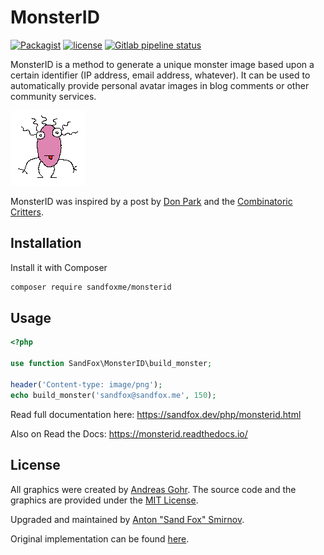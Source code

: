 # MonsterID

[![Packagist](https://img.shields.io/packagist/v/sandfoxme/monsterid.svg?style=flat-square)](https://packagist.org/packages/sandfoxme/monsterid)
[![license](https://img.shields.io/github/license/sandfoxme/monsterid.svg?style=flat-square)](https://opensource.org/licenses/MIT)
[![Gitlab pipeline status](https://img.shields.io/gitlab/pipeline/sandfox/monsterid/master.svg?style=flat-square)](https://gitlab.com/sandfox/monsterid/-/pipelines)

MonsterID is a method to generate a unique monster image based upon a certain identifier
(IP address, email address, whatever).
It can be used to automatically provide personal avatar images in blog comments or other community services.

![Monster Example](docs/images/example.png)

MonsterID was inspired by a post by [Don Park] and the [Combinatoric Critters].

## Installation

Install it with Composer

```bash
composer require sandfoxme/monsterid
```

## Usage

```php
<?php

use function SandFox\MonsterID\build_monster;

header('Content-type: image/png');
echo build_monster('sandfox@sandfox.me', 150);
```

Read full documentation here: <https://sandfox.dev/php/monsterid.html>

Also on Read the Docs: <https://monsterid.readthedocs.io/>

## License

All graphics were created by [Andreas Gohr].
The source code and the graphics are provided under the [MIT License].

Upgraded and maintained by [Anton "Sand Fox" Smirnov][SandFox].

Original implementation can be found [here][upstream].

[Don Park]:                 http://www.docuverse.com/blog/donpark/2007/01/18/visual-security-9-block-ip-identification
[Combinatoric Critters]:    http://www.levitated.net/bones/walkingFaces/index.html
[Andreas Gohr]:             http://www.splitbrain.org
[MIT License]:              https://opensource.org/licenses/MIT
[SandFox]:                  https://sandfox.me/
[upstream]:                 https://github.com/splitbrain/monsterID
